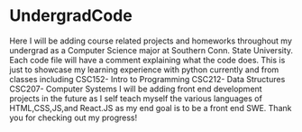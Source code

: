 # UndergradCode
  Here I will be adding course related projects and homeworks throughout my undergrad as a Computer Science major at Southern Conn. State University.
Each code file will have a comment explaining what the code does.
This is just to showcase my learning experience with python currently and from classes including
CSC152- Intro to Programming
CSC212- Data Structures
CSC207- Computer Systems
I will be adding front end development projects in the future as I self teach myself the various languages of HTML,CSS,JS,and React.JS as my end goal is to be a front end SWE.
Thank you for checking out my progress!
